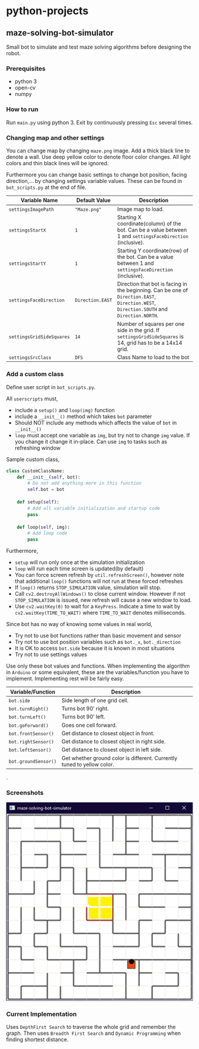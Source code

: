 # python-projects

## maze-solving-bot-simulator

Small bot to simulate and test maze solving algorithms before designing the robot.

### Prerequisites

- python 3
- open-cv
- numpy

### How to run

Run `main.py` using python 3. Exit by continuously pressing `Esc` several times.

### Changing map and other settings

You can change map by changing `maze.png` image. Add a thick black line to denote a wall. Use deep yellow color to denote floor color changes. All light colors and thin black lines will be ignored.

Furthermore you can change basic settings to change bot position, facing direction,... by changing settings variable values. These can be found in `bot_scripts.py` at the end of file.

| Variable Name             | Default Value    | Description                                                  |
| ------------------------- | ---------------- | ------------------------------------------------------------ |
| `settingsImagePath`       | `"Maze.png"`     | Image map to load.                                           |
| `settingsStartX`          | `1`              | Starting X coordinate(column) of the bot. Can be a value between 1 and `settingsFaceDirection` (inclusive). |
| `settingsStartY`          | `1`              | Starting Y coordinate(row) of the bot. Can be a value between 1 and `settingsFaceDirection` (inclusive). |
| `settingsFaceDirection`   | `Direction.EAST` | Direction that bot is facing in the beginning. Can be one of `Direction.EAST`, `Direction.WEST`, `Direction.SOUTH` and `Direction.NORTH`. |
| `settingsGridSideSquares` | `14`             | Number of squares per one side in the grid. If `settingsGridSideSquares` is 14, grid has to be a 14x14  grid. |
| `settingsSrcClass`       | `DFS`            | Class Name to load to the bot                                |

### Add a custom class

Define user script in `bot_scripts.py`.

All `userscripts` must,

- include a `setup()` and `loop(img)` function
- include a `__init__()` method which takes `bot` parameter
- Should NOT include any methods which affects the value of `bot` in `__init__()`
- `loop` must accept one variable as `img`, but try not to change `img` value. If you change it change it in-place. Can use `img` to tasks such as refreshing window

Sample custom class,

```python
class CustomClassName:
    def __init__(self, bot):
        # Do not add anything more in this function
        self.bot = bot

    def setup(self):
        # Add all variable initialization and startup code
        pass

    def loop(self, img):
        # Add loop code
        pass
```

Furthermore,

- `setup` will run only once at the simulation initialization
- `loop` will run each time screen is updated(by default)
- You can force screen refresh by `util.refreshScreen()`, however note that additional `loop()` functions will not run at these forced refreshes
- If `loop()` returns `STOP_SIMULATION` value, simulation will stop.
- Call `cv2.destroyAllWindows()` to close current window. However if not `STOP_SIMULATION` is issued, new refresh will cause a new window to load.
- Use `cv2.waitKey(0)` to wait for a `KeyPress`. Indicate a time to wait by `cv2.waitKey(TIME_TO_WAIT)` where `TIME_TO_WAIT` denotes milliseconds.

Since bot has no way of knowing some values in real world,

- Try not to use bot functions rather than basic movement and sensor
- Try not to use bot position variables such as `bot._x`, `bot._direction`
- It is OK to access `bot.side` because it is known in most situations
- Try not to use settings values

Use only these bot values and functions. When implementing the algorithm in `Arduino` or some equivalent, these are the variables/function you have to implement. Implementing rest will be fairly easy.

| Variable/Function    | Description                                                  |
| -------------------- | ------------------------------------------------------------ |
| `bot.side`           | Side length of one grid cell.                                |
| `bot.turnRight()`    | Turns bot 90' right.                                         |
| `bot.turnLeft()`     | Turns bot 90' left.                                          |
| `bot.goForward()`    | Goes one cell forward.                                       |
| `bot.frontSensor()`  | Get distance to closest object in front.                     |
| `bot.rightSensor()`  | Get distance to closest object in right side.                |
| `bot.leftSensor()`   | Get distance to closest object in left side.                 |
| `bot.groundSensor()` | Get whether ground color is different. Currently tuned to yellow color. |

.

### Screenshots

![maze-solving-bot-simulator](readme/maze-solving-bot-simulator.png)

### Current Implementation

Uses `DepthFirst Search` to traverse the whole grid and remember the graph. Then uses `Breadth First Search` and `Dynamic Programming` when finding shortest distance.
